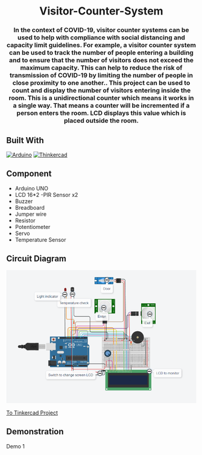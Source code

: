 <!-- PROJECT Tittle and description -->
<div align="center">
 <h1 align="center">Visitor-Counter-System
</h1>
  <h3 align="center"> In the context of COVID-19, visitor counter systems can be used to help with compliance with social distancing and capacity limit guidelines. For example, a visitor counter system can be used to track the number of people entering a building and to ensure that the number of visitors does not exceed the maximum capacity. This can help to reduce the risk of transmission of COVID-19 by limiting the number of people in close proximity to one another.. This project can be used to count and display the number of visitors entering inside the room. This is a unidirectional counter which means it works in a single way. That means a counter will be incremented if a person enters the room. LCD displays this value which is placed outside the room. </h3>
</div>

## Built With

[![Arduino][Arduino.js]][Arduino-url] [![Thinkercad][Thinkercad.js]][Thinkercad-url]

## Component
- Arduino UNO
- LCD 16*2 
-PIR Sensor x2
- Buzzer
- Breadboard
- Jumper wire 
- Resistor
- Potentiometer
- Servo
- Temperature Sensor

## Circuit Diagram
<img width="1000" alt="schematicDiagram" src="screenshot/circuit_diagram.png">

[To Tinkercad Project](https://www.tinkercad.com/things/hDiutcn8QrX)

## Demonstration 
Demo 1 
<!-- MARKDOWN LINKS & IMAGES -->
[Thinkercad.js]: https://img.shields.io/badge/Thinkercad-4ddbff?style=for-the-badge&logo=thingspeak&logoColor=white
[Thinkercad-url]: https://www.tinkercad.com/
[Arduino.js]: https://img.shields.io/badge/Arduino-00b3b3?style=for-the-badge&logo=arduino&logoColor=white
[Arduino-url]: https://firebase.google.com/
